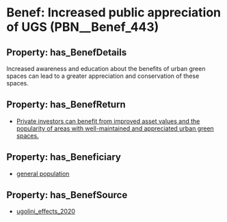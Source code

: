 # Benef: __Increased public appreciation of UGS__ (PBN__Benef_443)

## Property: has_BenefDetails

Increased awareness and education about the benefits of urban green spaces can lead to a greater appreciation and conservation of these spaces.

## Property: has_BenefReturn

* [Private investors can benefit from improved asset values and the popularity of areas with well-maintained and appreciated urban green spaces.](../BenefReturn/PBN__BenefReturn_478)

## Property: has_Beneficiary

* [general population](../Stakeholder/PBN__Stakeholder_9)

## Property: has_BenefSource

* [ugolini_effects_2020](../Article/PBN__Article_90)

